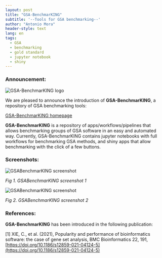 ```yaml
---
layout: post
title: "GSA-BenchmarKING"
subtitle: '--Tools for GSA benchmarking--'
author: "Antonio Mora"
header-style: text
lang: en
tags:
  - GSA
  - benchmarking
  - gold standard
  - jupyter notebook
  - shiny
---
```


### Announcement:
![GSA-BenchmarKING logo](/img/gsa-benchmarking-logo-200x200.png)

We are pleased to announce the introduction of **GSA-BenchmarKING**, a repository of GSA benchmarking tools:

[GSA-BenchmarKING homepage](https://gsa-central.github.io/benchmarKING.html)

**GSA-BenchmarKING** is a repository of apps/workflows/pipelines that allows benchmarking groups of GSA software in an easy and automated way. Currently, GSA-BenchmarKING contains jupyter notebooks with full workflows for benchmarking GSA methods, and shiny apps that allow benchmarking with the click of a few buttons.

### Screenshots:

![GSABenchmarKING screenshot](/img/gsabenchmark-screenshot1.PNG)

_Fig 1. GSABenchmarKING screenshot 1_

![GSABenchmarKING screenshot](/img/gsabenchmark-screenshot2.PNG)

_Fig 2. GSABenchmarKING screenshot 2_

### References:
**GSA-BenchmarKING** has been introduced in the following publication:

[1] XIE, C., et al. (2021), Popularity and performance of bioinformatics software: the case of gene set analysis, BMC Bioinformatics 22, 191, [https://doi.org/10.1186/s12859-021-04124-5](https://doi.org/10.1186/s12859-021-04124-5)

